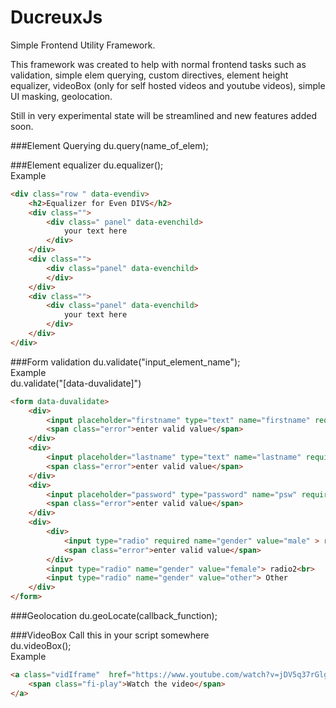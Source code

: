 # DucreuxJs
Simple Frontend Utility Framework. 

This framework was created to help with normal frontend tasks such as validation, simple elem querying, custom directives, element height equalizer, videoBox (only for self hosted videos and youtube videos), simple UI masking, geolocation.

Still in very experimental state will be streamlined and new features added soon.

###Element Querying
du.query(name_of_elem);

###Element equalizer
du.equalizer();  
Example
```html
<div class="row " data-evendiv>
	<h2>Equalizer for Even DIVS</h2>
	<div class="">
		<div class=" panel" data-evenchild>
			your text here
		</div>
	</div>
	<div class="">
		<div class="panel" data-evenchild>
		</div>
	</div>
	<div class="">
		<div class="panel" data-evenchild>
			your text here
		</div>
	</div>
</div>
```

###Form validation
du.validate("input_element_name");  
Example  
du.validate("[data-duvalidate]")
```html
<form data-duvalidate>
	<div>
		<input placeholder="firstname" type="text" name="firstname" required>
		<span class="error">enter valid value</span>
	</div>
	<div>
		<input placeholder="lastname" type="text" name="lastname" required>
		<span class="error">enter valid value</span>
	</div>
	<div>
		<input placeholder="password" type="password" name="psw" required>
		<span class="error">enter valid value</span>
	</div>
	<div>
		<div>
			<input type="radio" required name="gender" value="male" > radio<br>
			<span class="error">enter valid value</span>
		</div>
		<input type="radio" name="gender" value="female"> radio2<br>
		<input type="radio" name="gender" value="other"> Other
	</div>
</form>
```
###Geolocation 
du.geoLocate(callback_function);

###VideoBox
Call this in your script somewhere  
du.videoBox();  
Example 
```html
<a class="vidIframe"  href="https://www.youtube.com/watch?v=jDV5q37rGlg" >
	<span class="fi-play">Watch the video</span>
</a>
```

